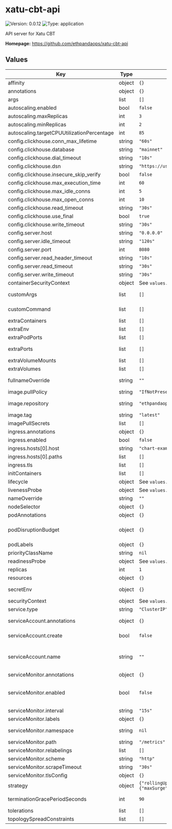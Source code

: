 
# xatu-cbt-api

![Version: 0.0.12](https://img.shields.io/badge/Version-0.0.12-informational?style=flat-square) ![Type: application](https://img.shields.io/badge/Type-application-informational?style=flat-square)

API server for Xatu CBT

**Homepage:** <https://github.com/ethpandaops/xatu-cbt-api>

## Values

| Key | Type | Default | Description |
|-----|------|---------|-------------|
| affinity | object | `{}` | Affinity configuration for pods |
| annotations | object | `{}` | Annotations for the Deployment |
| args | list | `[]` | Command arguments |
| autoscaling.enabled | bool | `false` | Autoscaling configuration |
| autoscaling.maxReplicas | int | `3` | Maximum number of replicas |
| autoscaling.minReplicas | int | `2` | Minimum number of replicas |
| autoscaling.targetCPUUtilizationPercentage | int | `85` | Target CPU utilization percentage |
| config.clickhouse.conn_max_lifetime | string | `"60s"` |  |
| config.clickhouse.database | string | `"mainnet"` |  |
| config.clickhouse.dial_timeout | string | `"10s"` |  |
| config.clickhouse.dsn | string | `"https://user:pass@host"` |  |
| config.clickhouse.insecure_skip_verify | bool | `false` |  |
| config.clickhouse.max_execution_time | int | `60` |  |
| config.clickhouse.max_idle_conns | int | `5` |  |
| config.clickhouse.max_open_conns | int | `10` |  |
| config.clickhouse.read_timeout | string | `"30s"` |  |
| config.clickhouse.use_final | bool | `true` |  |
| config.clickhouse.write_timeout | string | `"30s"` |  |
| config.server.host | string | `"0.0.0.0"` |  |
| config.server.idle_timeout | string | `"120s"` |  |
| config.server.port | int | `8080` |  |
| config.server.read_header_timeout | string | `"10s"` |  |
| config.server.read_timeout | string | `"30s"` |  |
| config.server.write_timeout | string | `"30s"` |  |
| containerSecurityContext | object | See `values.yaml` | The security context for containers |
| customArgs | list | `[]` | Custom args for the xatu-cbt-api container |
| customCommand | list | `[]` | Command replacement for the xatu-cbt-api container |
| extraContainers | list | `[]` | Additional containers |
| extraEnv | list | `[]` | Additional env variables |
| extraPodPorts | list | `[]` | Extra Pod ports |
| extraPorts | list | `[]` | Additional ports. Useful when using extraContainers |
| extraVolumeMounts | list | `[]` | Additional volume mounts |
| extraVolumes | list | `[]` | Additional volumes |
| fullnameOverride | string | `""` | Overrides the chart's computed fullname |
| image.pullPolicy | string | `"IfNotPresent"` | xatu-cbt-api container pull policy |
| image.repository | string | `"ethpandaops/xatu-cbt-api"` | xatu-cbt-api container image repository |
| image.tag | string | `"latest"` | xatu-cbt-api container image tag |
| imagePullSecrets | list | `[]` | Image pull secrets for Docker images |
| ingress.annotations | object | `{}` | Annotations for Ingress |
| ingress.enabled | bool | `false` | Ingress resource for the HTTP API |
| ingress.hosts[0].host | string | `"chart-example.local"` |  |
| ingress.hosts[0].paths | list | `[]` |  |
| ingress.tls | list | `[]` | Ingress TLS |
| initContainers | list | `[]` | Additional init containers |
| lifecycle | object | See `values.yaml` | Lifecycle hooks |
| livenessProbe | object | See `values.yaml` | Liveness probe |
| nameOverride | string | `""` | Overrides the chart's name |
| nodeSelector | object | `{}` | Node selector for pods |
| podAnnotations | object | `{}` | Pod annotations |
| podDisruptionBudget | object | `{}` | Define the PodDisruptionBudget spec If not set then a PodDisruptionBudget will not be created |
| podLabels | object | `{}` | Pod labels |
| priorityClassName | string | `nil` | Pod priority class |
| readinessProbe | object | See `values.yaml` | Readiness probe |
| replicas | int | `1` | Number of replicas |
| resources | object | `{}` | Resource requests and limits |
| secretEnv | object | `{}` | Secret env variables injected via a created secret |
| securityContext | object | See `values.yaml` | The security context for pods |
| service.type | string | `"ClusterIP"` | Service type |
| serviceAccount.annotations | object | `{}` | Annotations to add to the service account |
| serviceAccount.create | bool | `false` | Specifies whether a service account should be created |
| serviceAccount.name | string | `""` | The name of the service account to use. If not set and create is true, a name is generated using the fullname template |
| serviceMonitor.annotations | object | `{}` | Additional ServiceMonitor annotations |
| serviceMonitor.enabled | bool | `false` | If true, a ServiceMonitor CRD is created for a prometheus operator https://github.com/coreos/prometheus-operator |
| serviceMonitor.interval | string | `"15s"` | ServiceMonitor scrape interval |
| serviceMonitor.labels | object | `{}` | Additional ServiceMonitor labels |
| serviceMonitor.namespace | string | `nil` | Alternative namespace for ServiceMonitor |
| serviceMonitor.path | string | `"/metrics"` | Path to scrape |
| serviceMonitor.relabelings | list | `[]` | ServiceMonitor relabelings |
| serviceMonitor.scheme | string | `"http"` | ServiceMonitor scheme |
| serviceMonitor.scrapeTimeout | string | `"30s"` | ServiceMonitor scrape timeout |
| serviceMonitor.tlsConfig | object | `{}` | ServiceMonitor TLS configuration |
| strategy | object | `{"rollingUpdate":{"maxSurge":"25%","maxUnavailable":"25%"},"type":"RollingUpdate"}` | Deployment rollout strategy |
| terminationGracePeriodSeconds | int | `90` | How long to wait until the pod is forcefully terminated |
| tolerations | list | `[]` | Tolerations for pods |
| topologySpreadConstraints | list | `[]` | Topology Spread Constraints for pods |
